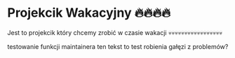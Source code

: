 # Projekcik Wakacyjny 🔥🔥🔥🔥

Jest to projekcik który chcemy zrobić w czasie wakacji
💀💀💀💀💀💀💀💀💀💀💀💀💀💀💀💀💀


testowanie funkcji maintainera
ten tekst to test robienia gałęzi z problemów?
